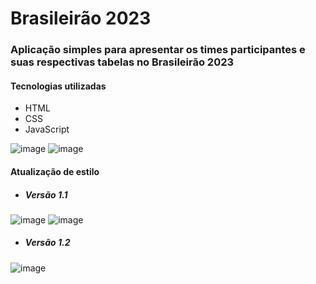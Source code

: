 # Brasileirão 2023

### Aplicação simples para apresentar os times participantes e suas respectivas tabelas no Brasileirão 2023
#### Tecnologias utilizadas
- HTML
- CSS
- JavaScript

![image](https://user-images.githubusercontent.com/23384348/220644776-f0ef26dc-bf1b-4a87-888d-812d3bb024d7.png)
![image](https://user-images.githubusercontent.com/23384348/220644918-34d037d8-42af-4cc5-a2e1-9f13df0ecd17.png)

#### Atualização de estilo 
* ##### Versão 1.1
![image](https://user-images.githubusercontent.com/23384348/224322464-9d381272-2061-41d0-adc8-e2d12fcf56ec.png)
![image](https://user-images.githubusercontent.com/23384348/224322720-a19570ab-79c5-4c1d-94a7-b3ecacf18626.png)
* ##### Versão 1.2
![image](https://user-images.githubusercontent.com/23384348/236681327-564ac3b5-7ce0-4292-8e97-0a700b084be1.png)




